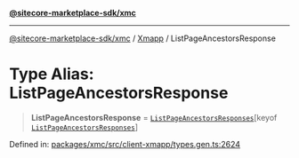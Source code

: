[**@sitecore-marketplace-sdk/xmc**](../../../../README.md)

***

[@sitecore-marketplace-sdk/xmc](../../../../README.md) / [Xmapp](../README.md) / ListPageAncestorsResponse

# Type Alias: ListPageAncestorsResponse

> **ListPageAncestorsResponse** = [`ListPageAncestorsResponses`](ListPageAncestorsResponses.md)\[keyof [`ListPageAncestorsResponses`](ListPageAncestorsResponses.md)\]

Defined in: [packages/xmc/src/client-xmapp/types.gen.ts:2624](https://github.com/Sitecore/marketplace-sdk/blob/main/packages/xmc/src/client-xmapp/types.gen.ts#L2624)
